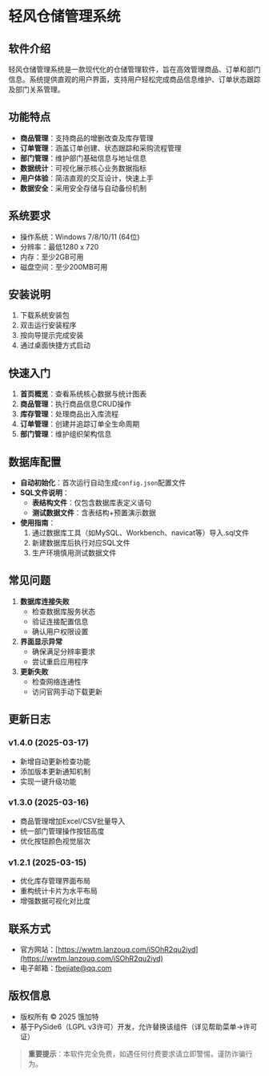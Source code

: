 # 轻风仓储管理系统

## 软件介绍
轻风仓储管理系统是一款现代化的仓储管理软件，旨在高效管理商品、订单和部门信息。系统提供直观的用户界面，支持用户轻松完成商品信息维护、订单状态跟踪及部门关系管理。

## 功能特点
- **商品管理**：支持商品的增删改查及库存管理
- **订单管理**：涵盖订单创建、状态跟踪和采购流程管理
- **部门管理**：维护部门基础信息与地址信息
- **数据统计**：可视化展示核心业务数据指标
- **用户体验**：简洁直观的交互设计，快速上手
- **数据安全**：采用安全存储与自动备份机制

## 系统要求
- 操作系统：Windows 7/8/10/11 (64位)
- 分辨率：最低1280 x 720
- 内存：至少2GB可用
- 磁盘空间：至少200MB可用

## 安装说明
1. 下载系统安装包
2. 双击运行安装程序
3. 按向导提示完成安装
4. 通过桌面快捷方式启动

## 快速入门
1. **首页概览**：查看系统核心数据与统计图表
2. **商品管理**：执行商品信息CRUD操作
3. **库存管理**：处理商品出入库流程
4. **订单管理**：创建并追踪订单全生命周期
5. **部门管理**：维护组织架构信息

## 数据库配置
- **自动初始化**：首次运行自动生成`config.json`配置文件
- **SQL文件说明**：
  - **表结构文件**：仅包含数据库表定义语句
  - **测试数据文件**：含表结构+预置演示数据
- **使用指南**：
  1. 通过数据库工具（如MySQL、Workbench、navicat等）导入.sql文件
  2. 新建数据库后执行对应SQL文件
  3. 生产环境慎用测试数据文件

## 常见问题
1. **数据库连接失败**
   - 检查数据库服务状态
   - 验证连接配置信息
   - 确认用户权限设置
2. **界面显示异常**
   - 确保满足分辨率要求
   - 尝试重启应用程序
3. **更新失败**
   - 检查网络连通性
   - 访问官网手动下载更新

## 更新日志
### v1.4.0 (2025-03-17)
- 新增自动更新检查功能
- 添加版本更新通知机制
- 实现一键升级功能

### v1.3.0 (2025-03-16)
- 商品管理增加Excel/CSV批量导入
- 统一部门管理操作按钮高度
- 优化按钮颜色视觉层次

### v1.2.1 (2025-03-15)
- 优化库存管理界面布局
- 重构统计卡片为水平布局
- 增强数据可视化对比度

## 联系方式
- 官方网站：[https://wwtm.lanzouq.com/iSOhR2qu2iyd](https://wwtm.lanzouq.com/iSOhR2qu2iyd)
- 电子邮箱：fbejiate@qq.com

## 版权信息
- 版权所有 © 2025 饿加特
- 基于PySide6（LGPL v3许可）开发，允许替换该组件（详见帮助菜单→许可证）

> **重要提示**：本软件完全免费，如遇任何付费要求请立即警惕，谨防诈骗行为。
